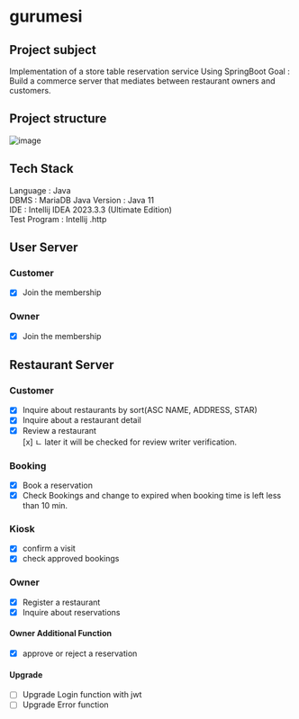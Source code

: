 # gurumesi

## Project subject 
Implementation of a store table reservation service Using SpringBoot
Goal : Build a commerce server that mediates between restaurant owners and customers.

## Project structure
![image](https://user-images.githubusercontent.com/94863168/230899776-2b5ff4d8-5a94-4e2a-a4f6-44ae13a4dc50.png)

## Tech Stack
Language : Java  
DBMS : MariaDB
Java Version : Java 11  
IDE : Intellij IDEA 2023.3.3 (Ultimate Edition)  
Test Program : Intellij .http  

## User Server
### Customer
- [x]  Join the membership

### Owner
- [x]  Join the membership

##  Restaurant Server
### Customer
- [x] Inquire about restaurants by sort(ASC NAME, ADDRESS, STAR)
- [x] Inquire about a restaurant detail
- [x] Review a restaurant   
  [x]        ㄴ later it will be checked for review writer verification.

### Booking
- [x] Book a reservation
- [X] Check Bookings and change to expired when booking time is left less than 10 min.

### Kiosk
- [x] confirm a visit
- [x] check approved bookings 

### Owner
- [x] Register a restaurant
- [x] Inquire about reservations

#### Owner Additional Function
- [x] approve or reject a reservation

#### Upgrade
- [ ] Upgrade Login function with jwt
- [ ] Upgrade Error function 
